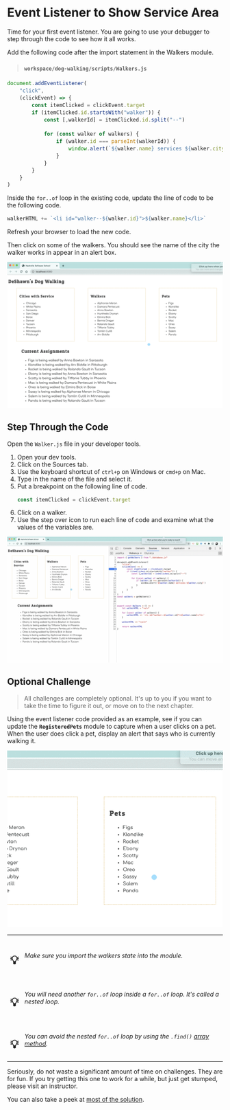 # Event Listener to Show Service Area

Time for your first event listener. You are going to use your debugger to step through the code to see how it all works.

Add the following code after the import statement in the Walkers module.

> #### `workspace/dog-walking/scripts/Walkers.js`

```js
document.addEventListener(
    "click",
    (clickEvent) => {
        const itemClicked = clickEvent.target
        if (itemClicked.id.startsWith("walker")) {
            const [,walkerId] = itemClicked.id.split("--")

            for (const walker of walkers) {
                if (walker.id === parseInt(walkerId)) {
                    window.alert(`${walker.name} services ${walker.city}`)
                }
            }
        }
    }
)
```

Inside the `for..of` loop in the existing code, update the line of code to be the following code.

```js
walkerHTML += `<li id="walker--${walker.id}">${walker.name}</li>`
```

Refresh your browser to load the new code.

Then click on some of the walkers. You should see the name of the city the walker works in appear in an alert box.

![animation of clicking on a walker](./images/first-event-listener.gif)

## Step Through the Code

Open the `Walker.js` file in your developer tools.

1. Open your dev tools.
1. Click on the Sources tab.
1. Use the keyboard shortcut of `ctrl+p` on Windows or `cmd+p` on Mac.
1. Type in the name of the file and select it.
1. Put a breakpoint on the following line of code.
    ```js
    const itemClicked = clickEvent.target
    ```
1. Click on a walker.
1. Use the step over icon to run each line of code and examine what the values of the variables are.

![](./images/debugging-event-listener.gif)

## Optional Challenge

> All challenges are completely optional. It's up to you if you want to take the time to figure it out, or move on to the next chapter.


Using the event listener code provided as an example, see if you can update the **`RegisteredPets`** module to capture when a user clicks on a pet. When the user does click a pet, display an alert that says who is currently walking it.

<img src="./images/pet-walkers.gif" width="700px" />

| | |
|:---:|:---|
| <h1>&#x1F4A1;</h1> |  _Make sure you import the walkers state into the module._ |
| <h1>&#x1F4A1;</h1> |  _You will need _another_ `for..of` loop inside a `for..of` loop. It's called a nested loop._ |
| <h1>&#x1F4A1;</h1> |  _You can avoid the nested `for..of` loop by using the `.find()` [array method](https://javascript.info/array-methods#find-and-findindex)._ |

Seriously, do not waste a significant amount of time on challenges. They are for fun. If you try getting this one to work for a while, but just get stumped, please visit an instructor.

You can also take a peek at [most of the solution](./code/dogWalker.js).